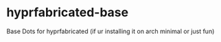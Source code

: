 # hyprfabricated-base
Base Dots for hyprfabricated (if ur installing it on arch minimal or just fun)
